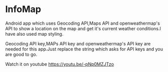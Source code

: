 # InfoMap
Android app which uses Geocoding API,Maps API and openweathermap's API to show a location on the map and get it's current weather conditions.I have also used map styling.

Geocoding API key,MAPs API key and openweathermap's API key are needed for this app.Just replace the string which asks for API keys and you are good to go.

Watch it on youtube
https://youtu.be/-pNp0MZJTzo
